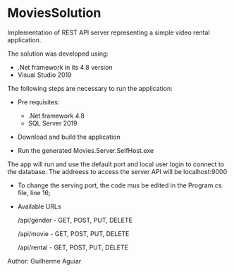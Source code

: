 # MoviesSolution

Implementation of REST API server representing a simple video rental application. 

The solution was developed using:
  - .Net framework in its 4.8 version
  - Visual Studio 2019

The following steps are necessary to run the application: 
  - Pre requisites:    
    - .Net framework 4.8
    - SQL Server 2019
  
  - Download and build the application
  - Run the generated Movies.Server.SelfHost.exe  

The app will run and use the default port and local user login to connect to the database.
The addreess to access the server API will be localhost:9000
  - To change the serving port, the code mus be edited in the Program.cs file, line 16;

- Available URLs

    /api/gender - GET, POST, PUT, DELETE
    
    /api/movie - GET, POST, PUT, DELETE
    
    /api/rental - GET, POST, PUT, DELETE
  

Author: Guilherme Aguiar
